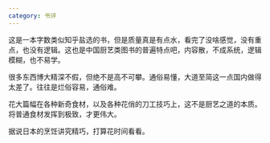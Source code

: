 ```yaml
---
category: 书评
---
```


这是一本字数类似知乎盐选的书，但是质量真是有点水，看完了没啥感觉，没有重点，也没有逻辑。这也是中国厨艺类图书的普遍特点吧，内容散，不成系统，逻辑模糊，也不易学。

很多东西博大精深不假，但绝不是高不可攀。通俗易懂，大道至简这一点国内做得太差了。往往是烂俗容易，通俗难。

花大篇幅在各种新奇食材，以及各种花俏的刀工技巧上，这不是厨艺之道的本质。将普通食材发挥到极致，才更伟大。

据说日本的烹饪讲究精巧，打算花时间看看。
